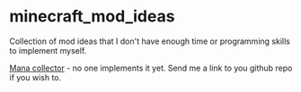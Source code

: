 # minecraft_mod_ideas

Collection of mod ideas that I don't have enough time or programming skills to implement myself.

[Mana collector](mana_collector/Mana%20collector%20-%20minecraft%20mod.md) - no one implements it yet. Send me a link to you github repo if you wish to.
